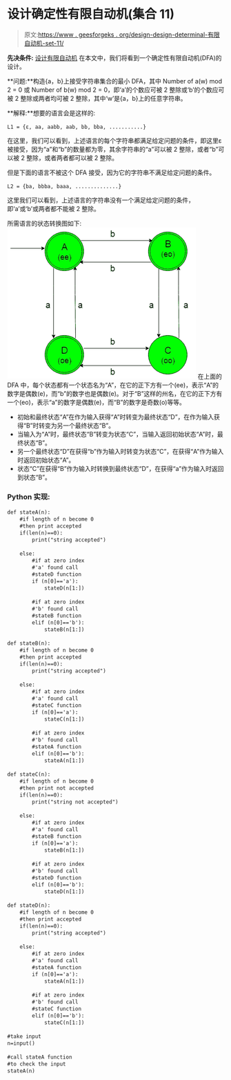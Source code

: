 # 设计确定性有限自动机(集合 11)

> 原文:[https://www . geesforgeks . org/design-design-determinal-有限自动机-set-11/](https://www.geeksforgeeks.org/designing-deterministic-finite-automata-set-11/)

**先决条件:** [设计有限自动机](https://www.geeksforgeeks.org/designing-finite-automata-from-regular-expression/)
在本文中，我们将看到一个确定性有限自动机(DFA)的设计。

**问题:**构造{a，b}上接受字符串集合的最小 DFA，其中 Number of a(w) mod 2 = 0 或 Number of b(w) mod 2 = 0，即‘a’的个数应可被 2 整除或‘b’的个数应可被 2 整除或两者均可被 2 整除，其中‘w’是{a，b}上的任意字符串。

**解释:**想要的语言会是这样的:

```
L1 = {ε, aa, aabb, aab, bb, bba, ...........}
```

在这里，我们可以看到，上述语言的每个字符串都满足给定问题的条件，即这里ε被接受，因为“a”和“b”的数量都为零，其余字符串的“a”可以被 2 整除，或者“b”可以被 2 整除，或者两者都可以被 2 整除。

但是下面的语言不被这个 DFA 接受，因为它的字符串不满足给定问题的条件。

```
L2 = {ba, bbba, baaa, ..............}
```

这里我们可以看到，上述语言的字符串没有一个满足给定问题的条件，即‘a’或‘b’或两者都不能被 2 整除。

所需语言的状态转换图如下:
![](img/12fc86109c6eb0a188bcf2aee2f17f9f.png)
在上面的 DFA 中，每个状态都有一个状态名为“A”，在它的正下方有一个(ee)，表示“A”的数字是偶数(e)，而“b”的数字也是偶数(e)。对于“B”这样的州名，在它的正下方有一个(eo)，表示“a”的数字是偶数(e)，而“B”的数字是奇数(o)等等。

*   初始和最终状态“A”在作为输入获得“A”时转变为最终状态“D”，在作为输入获得“B”时转变为另一个最终状态“B”。
*   当输入为“A”时，最终状态“B”转变为状态“C”，当输入返回初始状态“A”时，最终状态“B”。
*   另一个最终状态“D”在获得“b”作为输入时转变为状态“C”，在获得“A”作为输入时返回初始状态“A”。
*   状态“C”在获得“B”作为输入时转换到最终状态“D”，在获得“a”作为输入时返回到状态“B”。

### Python 实现:

```
def stateA(n):
    #if length of n become 0 
    #then print accepted
    if(len(n)==0):
        print("string accepted")

    else: 
        #if at zero index 
        #'a' found call
        #stateD function    
        if (n[0]=='a'):
            stateD(n[1:])

        #if at zero index 
        #'b' found call
        #stateB function    
        elif (n[0]=='b'):
            stateB(n[1:])    

def stateB(n):
    #if length of n become 0 
    #then print accepted
    if(len(n)==0):
        print("string accepted")

    else:  
        #if at zero index 
        #'a' found call
        #stateC function    
        if (n[0]=='a'):
            stateC(n[1:])

        #if at zero index 
        #'b' found call
        #stateA function    
        elif (n[0]=='b'):
            stateA(n[1:])    

def stateC(n):
    #if length of n become 0 
    #then print not accepted
    if(len(n)==0):
        print("string not accepted")

    else:
        #if at zero index 
        #'a' found call
        #stateB function    
        if (n[0]=='a'):
            stateB(n[1:])

        #if at zero index 
        #'b' found call
        #stateD function    
        elif (n[0]=='b'):
            stateD(n[1:])    

def stateD(n):
    #if length of n become 0 
    #then print accepted
    if(len(n)==0):
        print("string accepted")

    else: 
        #if at zero index 
        #'a' found call
        #stateA function    
        if (n[0]=='a'):
            stateA(n[1:])

        #if at zero index 
        #'b' found call
        #stateC function    
        elif (n[0]=='b'):
            stateC(n[1:])    

#take input
n=input()

#call stateA function
#to check the input
stateA(n)
```